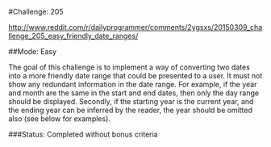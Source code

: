 #Challenge: 205

http://www.reddit.com/r/dailyprogrammer/comments/2ygsxs/20150309_challenge_205_easy_friendly_date_ranges/

##Mode: Easy

The goal of this challenge is to implement a way of converting two dates into a more friendly date range that could be presented to a user. It must not show any redundant information in the date range. For example, if the year and month are the same in the start and end dates, then only the day range should be displayed. Secondly, if the starting year is the current year, and the ending year can be inferred by the reader, the year should be omitted also (see below for examples).

###Status: Completed without bonus criteria